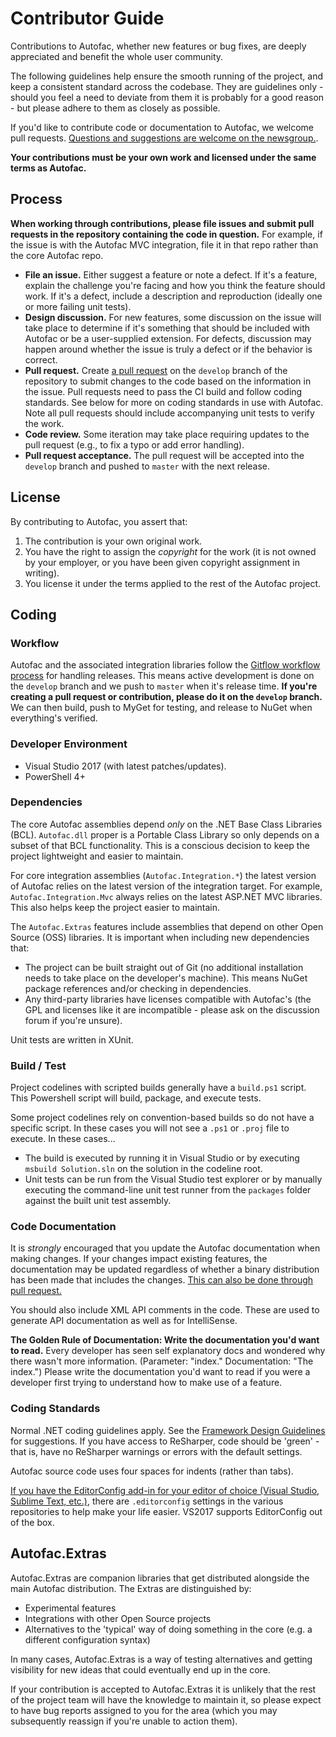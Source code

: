 # Contributor Guide

Contributions to Autofac, whether new features or bug fixes, are deeply appreciated and benefit the whole user community.

The following guidelines help ensure the smooth running of the project, and keep a consistent standard across the codebase. They are guidelines only - should you feel a need to deviate from them it is probably for a good reason - but please adhere to them as closely as possible.

If you'd like to contribute code or documentation to Autofac, we welcome pull requests. [Questions and suggestions are welcome on the newsgroup.](https://groups.google.com/forum/#!forum/autofac).

**Your contributions must be your own work and licensed under the same terms as Autofac.**

## Process

**When working through contributions, please file issues and submit pull requests in the repository containing the code in question.** For example, if the issue is with the Autofac MVC integration, file it in that repo rather than the core Autofac repo.

- **File an issue.** Either suggest a feature or note a defect. If it's a feature, explain the challenge you're facing and how you think the feature should work. If it's a defect, include a description and reproduction (ideally one or more failing unit tests).
- **Design discussion.** For new features, some discussion on the issue will take place to determine if it's something that should be included with Autofac or be a user-supplied extension. For defects, discussion may happen around whether the issue is truly a defect or if the behavior is correct.
- **Pull request.** Create [a pull request](https://help.github.com/articles/using-pull-requests/) on the `develop` branch of the repository to submit changes to the code based on the information in the issue. Pull requests need to pass the CI build and follow coding standards. See below for more on coding standards in use with Autofac. Note all pull requests should include accompanying unit tests to verify the work.
- **Code review.** Some iteration may take place requiring updates to the pull request (e.g., to fix a typo or add error handling).
- **Pull request acceptance.** The pull request will be accepted into the `develop` branch and pushed to `master` with the next release.

## License

By contributing to Autofac, you assert that:

1. The contribution is your own original work.
2. You have the right to assign the *copyright* for the work (it is not owned by your employer, or you have been given copyright assignment in writing).
3. You license it under the terms applied to the rest of the Autofac project.

## Coding

### Workflow

Autofac and the associated integration libraries follow the [Gitflow workflow process](https://www.atlassian.com/git/tutorials/comparing-workflows/gitflow-workflow/) for handling releases. This means active development is done on the `develop` branch and we push to `master` when it's release time. **If you're creating a pull request or contribution, please do it on the `develop` branch.** We can then build, push to MyGet for testing, and release to NuGet when everything's verified.

### Developer Environment

- Visual Studio 2017 (with latest patches/updates).
- PowerShell 4+

### Dependencies

The core Autofac assemblies depend _only_ on the .NET Base Class Libraries (BCL). `Autofac.dll` proper is a Portable Class Library so only depends on a subset of that BCL functionality. This is a conscious decision to keep the project lightweight and easier to maintain.

For core integration assemblies (`Autofac.Integration.*`) the latest version of Autofac relies on the latest version of the integration target. For example, `Autofac.Integration.Mvc` always relies on the latest ASP.NET MVC libraries. This also helps keep the project easier to maintain.

The `Autofac.Extras` features include assemblies that depend on other Open Source (OSS) libraries. It is important when including new dependencies that:

- The project can be built straight out of Git (no additional installation needs to take place on the developer's machine). This means NuGet package references and/or checking in dependencies.
- Any third-party libraries have licenses compatible with Autofac's (the GPL and licenses like it are incompatible - please ask on the discussion forum if you're unsure).

Unit tests are written in XUnit.

### Build / Test

Project codelines with scripted builds generally have a `build.ps1` script. This Powershell script will build, package, and execute tests.

Some project codelines rely on convention-based builds so do not have a specific script. In these cases you will not see a `.ps1` or `.proj` file to execute. In these cases...

- The build is executed by running it in Visual Studio or by executing `msbuild Solution.sln` on the solution in the codeline root.
- Unit tests can be run from the Visual Studio test explorer or by manually executing the command-line unit test runner from the `packages` folder against the built unit test assembly.

### Code Documentation

It is *strongly* encouraged that you update the Autofac documentation when making changes. If your changes impact existing features, the documentation may be updated regardless of whether a binary distribution has been made that includes the changes. [This can also be done through pull request.](https://github.com/autofac/Documentation)

You should also include XML API comments in the code. These are used to generate API documentation as well as for IntelliSense.

**The Golden Rule of Documentation: Write the documentation you'd want to read.** Every developer has seen self explanatory docs and wondered why there wasn't more information. (Parameter: "index." Documentation: "The index.") Please write the documentation you'd want to read if you were a developer first trying to understand how to make use of a feature.

### Coding Standards

Normal .NET coding guidelines apply. See the [Framework Design Guidelines](https://msdn.microsoft.com/en-us/library/ms229042.aspx>) for suggestions. If you have access to ReSharper, code should be 'green' - that is, have no ReSharper warnings or errors with the default settings.

Autofac source code uses four spaces for indents (rather than tabs).

[If you have the EditorConfig add-in for your editor of choice (Visual Studio, Sublime Text, etc.)](https://editorconfig.org/), there are `.editorconfig` settings in the various repositories to help make your life easier. VS2017 supports EditorConfig out of the box.

## Autofac.Extras

Autofac.Extras are companion libraries that get distributed alongside the main Autofac distribution. The Extras are distinguished by:

- Experimental features
- Integrations with other Open Source projects
- Alternatives to the 'typical' way of doing something in the core (e.g. a different configuration syntax)

In many cases, Autofac.Extras is a way of testing alternatives and getting visibility for new ideas that could eventually end up in the core.

If your contribution is accepted to Autofac.Extras it is unlikely that the rest of the project team will have the knowledge to maintain it, so please expect to have bug reports assigned to you for the area (which you may subsequently reassign if you're unable to action them).
